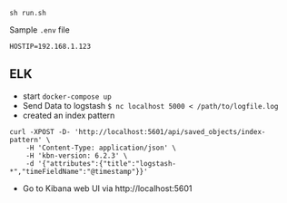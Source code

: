 `sh run.sh`

Sample `.env` file
```
HOSTIP=192.168.1.123

```


## ELK
- start `docker-compose up`
-  Send Data to logstash `$ nc localhost 5000 < /path/to/logfile.log`
-  created an index pattern
```
curl -XPOST -D- 'http://localhost:5601/api/saved_objects/index-pattern' \
    -H 'Content-Type: application/json' \
    -H 'kbn-version: 6.2.3' \
    -d '{"attributes":{"title":"logstash-*","timeFieldName":"@timestamp"}}'
```
- Go to Kibana web UI via http://localhost:5601
